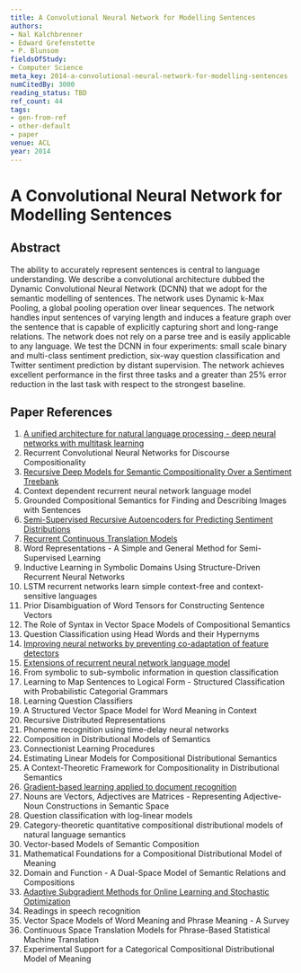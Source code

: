 ```yaml
---
title: A Convolutional Neural Network for Modelling Sentences
authors:
- Nal Kalchbrenner
- Edward Grefenstette
- P. Blunsom
fieldsOfStudy:
- Computer Science
meta_key: 2014-a-convolutional-neural-network-for-modelling-sentences
numCitedBy: 3000
reading_status: TBD
ref_count: 44
tags:
- gen-from-ref
- other-default
- paper
venue: ACL
year: 2014
---
```


# A Convolutional Neural Network for Modelling Sentences

## Abstract

The ability to accurately represent sentences is central to language understanding. We describe a convolutional architecture dubbed the Dynamic Convolutional Neural Network (DCNN) that we adopt for the semantic modelling of sentences. The network uses Dynamic k-Max Pooling, a global pooling operation over linear sequences. The network handles input sentences of varying length and induces a feature graph over the sentence that is capable of explicitly capturing short and long-range relations. The network does not rely on a parse tree and is easily applicable to any language. We test the DCNN in four experiments: small scale binary and multi-class sentiment prediction, six-way question classification and Twitter sentiment prediction by distant supervision. The network achieves excellent performance in the first three tasks and a greater than 25% error reduction in the last task with respect to the strongest baseline.

## Paper References

1. [A unified architecture for natural language processing - deep neural networks with multitask learning](2008-a-unified-architecture-for-natural-language-processing-deep-neural-networks-with-multitask-learning)
2. Recurrent Convolutional Neural Networks for Discourse Compositionality
3. [Recursive Deep Models for Semantic Compositionality Over a Sentiment Treebank](2013-recursive-deep-models-for-semantic-compositionality-over-a-sentiment-treebank)
4. Context dependent recurrent neural network language model
5. Grounded Compositional Semantics for Finding and Describing Images with Sentences
6. [Semi-Supervised Recursive Autoencoders for Predicting Sentiment Distributions](2011-semi-supervised-recursive-autoencoders-for-predicting-sentiment-distributions)
7. [Recurrent Continuous Translation Models](2013-recurrent-continuous-translation-models)
8. Word Representations - A Simple and General Method for Semi-Supervised Learning
9. Inductive Learning in Symbolic Domains Using Structure-Driven Recurrent Neural Networks
10. LSTM recurrent networks learn simple context-free and context-sensitive languages
11. Prior Disambiguation of Word Tensors for Constructing Sentence Vectors
12. The Role of Syntax in Vector Space Models of Compositional Semantics
13. Question Classification using Head Words and their Hypernyms
14. [Improving neural networks by preventing co-adaptation of feature detectors](2012-improving-neural-networks-by-preventing-co-adaptation-of-feature-detectors)
15. [Extensions of recurrent neural network language model](2011-extensions-of-recurrent-neural-network-language-model)
16. From symbolic to sub-symbolic information in question classification
17. Learning to Map Sentences to Logical Form - Structured Classification with Probabilistic Categorial Grammars
18. Learning Question Classifiers
19. A Structured Vector Space Model for Word Meaning in Context
20. Recursive Distributed Representations
21. Phoneme recognition using time-delay neural networks
22. Composition in Distributional Models of Semantics
23. Connectionist Learning Procedures
24. Estimating Linear Models for Compositional Distributional Semantics
25. A Context-Theoretic Framework for Compositionality in Distributional Semantics
26. [Gradient-based learning applied to document recognition](1998-lenet5.md)
27. Nouns are Vectors, Adjectives are Matrices - Representing Adjective-Noun Constructions in Semantic Space
28. Question classification with log-linear models
29. Category-theoretic quantitative compositional distributional models of natural language semantics
30. Vector-based Models of Semantic Composition
31. Mathematical Foundations for a Compositional Distributional Model of Meaning
32. Domain and Function - A Dual-Space Model of Semantic Relations and Compositions
33. [Adaptive Subgradient Methods for Online Learning and Stochastic Optimization](2010-adaptive-subgradient-methods-for-online-learning-and-stochastic-optimization)
34. Readings in speech recognition
35. Vector Space Models of Word Meaning and Phrase Meaning - A Survey
36. Continuous Space Translation Models for Phrase-Based Statistical Machine Translation
37. Experimental Support for a Categorical Compositional Distributional Model of Meaning

